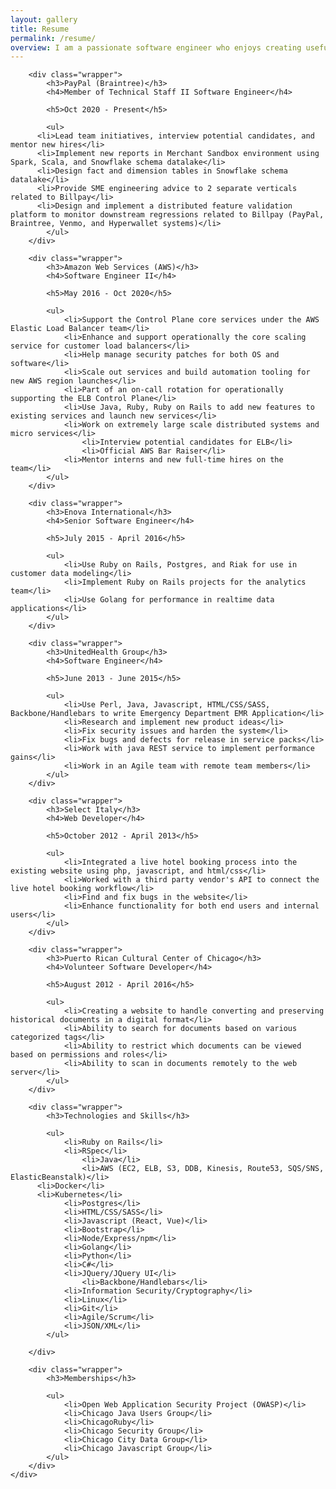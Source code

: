```yaml
---
layout: gallery
title: Resume
permalink: /resume/
overview: I am a passionate software engineer who enjoys creating useful tools to make life easier for end users. I advocate for good test coverage and testing practices, leverage code linters to enhance the code review process, and push for readability over performance where applicable. I am always looking to learn new things and love taking on different projects to get a feel for the various technologies that constantly emerge in our field. Below you will find my resume from newest to oldest positions along with technologies I know and memberships I am part of.
---
```


<div class="container">
<div class="row">
	<div class="col-lg-12">

    	<div class="wrapper">
    		<h3>PayPal (Braintree)</h3>
    		<h4>Member of Technical Staff II Software Engineer</h4>

    		<h5>Oct 2020 - Present</h5>

    		<ul>
          <li>Lead team initiatives, interview potential candidates, and mentor new hires</li>
          <li>Implement new reports in Merchant Sandbox environment using Spark, Scala, and Snowflake schema datalake</li>
          <li>Design fact and dimension tables in Snowflake schema datalake</li>
          <li>Provide SME engineering advice to 2 separate verticals related to Billpay</li>
          <li>Design and implement a distributed feature validation platform to monitor downstream regressions related to Billpay (PayPal, Braintree, Venmo, and Hyperwallet systems)</li>
    		</ul>
    	</div>

    	<div class="wrapper">
    		<h3>Amazon Web Services (AWS)</h3>
    		<h4>Software Engineer II</h4>

    		<h5>May 2016 - Oct 2020</h5>

    		<ul>
    			<li>Support the Control Plane core services under the AWS Elastic Load Balancer team</li>
    			<li>Enhance and support operationally the core scaling service for customer load balancers</li>
    			<li>Help manage security patches for both OS and software</li>
    			<li>Scale out services and build automation tooling for new AWS region launches</li>
    			<li>Part of an on-call rotation for operationally supporting the ELB Control Plane</li>
    			<li>Use Java, Ruby, Ruby on Rails to add new features to existing services and launch new services</li>
    			<li>Work on extremely large scale distributed systems and micro services</li>
					<li>Interview potential candidates for ELB</li>
					<li>Official AWS Bar Raiser</li>
    			<li>Mentor interns and new full-time hires on the team</li>
    		</ul>
    	</div>

    	<div class="wrapper">
    		<h3>Enova International</h3>
    		<h4>Senior Software Engineer</h4>

    		<h5>July 2015 - April 2016</h5>

    		<ul>
    			<li>Use Ruby on Rails, Postgres, and Riak for use in customer data modeling</li>
    			<li>Implement Ruby on Rails projects for the analytics team</li>
    			<li>Use Golang for performance in realtime data applications</li>
    		</ul>
    	</div>

    	<div class="wrapper">
    		<h3>UnitedHealth Group</h3>
    		<h4>Software Engineer</h4>

    		<h5>June 2013 - June 2015</h5>

    		<ul>
    			<li>Use Perl, Java, Javascript, HTML/CSS/SASS, Backbone/Handlebars to write Emergency Department EMR Application</li>
    			<li>Research and implement new product ideas</li>
    			<li>Fix security issues and harden the system</li>
    			<li>Fix bugs and defects for release in service packs</li>
    			<li>Work with java REST service to implement performance gains</li>
    			<li>Work in an Agile team with remote team members</li>
    		</ul>
    	</div>

    	<div class="wrapper">
    		<h3>Select Italy</h3>
    		<h4>Web Developer</h4>

    		<h5>October 2012 - April 2013</h5>

    		<ul>
    			<li>Integrated a live hotel booking process into the existing website using php, javascript, and html/css</li>
    			<li>Worked with a third party vendor's API to connect the live hotel booking workflow</li>
    			<li>Find and fix bugs in the website</li>
    			<li>Enhance functionality for both end users and internal users</li>
    		</ul>
    	</div>

    	<div class="wrapper">
    		<h3>Puerto Rican Cultural Center of Chicago</h3>
    		<h4>Volunteer Software Developer</h4>

    		<h5>August 2012 - April 2016</h5>

    		<ul>
    			<li>Creating a website to handle converting and preserving historical documents in a digital format</li>
    			<li>Ability to search for documents based on various categorized tags</li>
    			<li>Ability to restrict which documents can be viewed based on permissions and roles</li>
    			<li>Ability to scan in documents remotely to the web server</li>
    		</ul>
    	</div>

    	<div class="wrapper">
    		<h3>Technologies and Skills</h3>

    		<ul>
    			<li>Ruby on Rails</li>
    			<li>RSpec</li>
					<li>Java</li>
					<li>AWS (EC2, ELB, S3, DDB, Kinesis, Route53, SQS/SNS, ElasticBeanstalk)</li>
          <li>Docker</li>
          <li>Kubernetes</li>
    			<li>Postgres</li>
    			<li>HTML/CSS/SASS</li>
    			<li>Javascript (React, Vue)</li>
    			<li>Bootstrap</li>
    			<li>Node/Express/npm</li>
    			<li>Golang</li>
    			<li>Python</li>
    			<li>C#</li>
    			<li>JQuery/JQuery UI</li>
					<li>Backbone/Handlebars</li>
    			<li>Information Security/Cryptography</li>
    			<li>Linux</li>
    			<li>Git</li>
    			<li>Agile/Scrum</li>
    			<li>JSON/XML</li>
    		</ul>

    	</div>

    	<div class="wrapper">
    		<h3>Memberships</h3>

    		<ul>
    			<li>Open Web Application Security Project (OWASP)</li>
    			<li>Chicago Java Users Group</li>
    			<li>ChicagoRuby</li>
    			<li>Chicago Security Group</li>
    			<li>Chicago City Data Group</li>
    			<li>Chicago Javascript Group</li>
    		</ul>
    	</div>
    </div>

</div>
</div>
